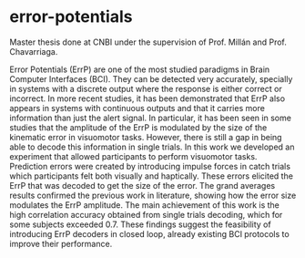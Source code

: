 # error-potentials

Master thesis done at CNBI under the supervision of Prof. Millán and Prof. Chavarriaga.

Error Potentials (ErrP) are one of the most studied paradigms in Brain Computer Interfaces (BCI). They can be detected very accurately, specially in systems with a discrete output where the response is either correct or incorrect. In more recent studies, it has been demonstrated that ErrP also appears in systems with continuous outputs and that it carries more information than just the alert signal. In particular, it has been seen in some studies that the amplitude of the ErrP is modulated by the size of the kinematic error in visuomotor tasks. However, there is still a gap in being able to decode this information in single trials. 
In this work we developed an experiment that allowed participants to perform visuomotor tasks. Prediction errors were created by introducing impulse forces in catch trials which participants felt both visually and haptically. These errors elicited the ErrP that was decoded to get the size of the error. The grand averages results confirmed the previous work in literature, showing how the error size modulates the ErrP amplitude. The main achievement of this work is the high correlation accuracy obtained from single trials decoding, which for some subjects exceeded 0.7. These findings suggest the feasibility of introducing ErrP decoders in closed loop, already existing BCI protocols to improve their performance.
